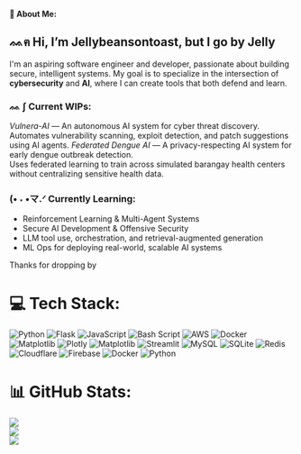**💫 About Me:**
## ᨐฅ  Hi, I’m Jellybeansontoast, but I go by Jelly
I'm an aspiring software engineer and developer, passionate about building secure, intelligent systems. My goal is to specialize in the intersection of **cybersecurity** and **AI**, where I can create tools that both defend and learn.
### ᨐ ∫ Current WIPs:
*Vulnera-AI* — An autonomous AI system for cyber threat discovery.
Automates vulnerability scanning, exploit detection, and patch suggestions using AI agents.
*Federated Dengue AI* — A privacy-respecting AI system for early dengue outbreak detection.  
Uses federated learning to train across simulated barangay health centers without centralizing sensitive health data.
### (• ˕ •マ.ᐟ Currently Learning:
- Reinforcement Learning & Multi-Agent Systems
- Secure AI Development & Offensive Security
- LLM tool use, orchestration, and retrieval-augmented generation
- ML Ops for deploying real-world, scalable AI systems  

Thanks for dropping by 


# 💻 Tech Stack:
![Python](https://img.shields.io/badge/python-3670A0?style=for-the-badge&logo=python&logoColor=ffdd54) ![Flask](https://img.shields.io/badge/flask-%23000.svg?style=for-the-badge&logo=flask&logoColor=white) ![JavaScript](https://img.shields.io/badge/javascript-%23323330.svg?style=for-the-badge&logo=javascript&logoColor=%23F7DF1E) ![Bash Script](https://img.shields.io/badge/bash_script-%23121011.svg?style=for-the-badge&logo=gnu-bash&logoColor=white) ![AWS](https://img.shields.io/badge/AWS-%23FF9900.svg?style=for-the-badge&logo=amazon-aws&logoColor=white) ![Docker](https://img.shields.io/badge/docker-%230db7ed.svg?style=for-the-badge&logo=docker&logoColor=white) ![Matplotlib](https://img.shields.io/badge/Matplotlib-%23ffffff.svg?style=for-the-badge&logo=Matplotlib&logoColor=black) ![Plotly](https://img.shields.io/badge/Plotly-%233F4F75.svg?style=for-the-badge&logo=plotly&logoColor=white) ![Matplotlib](https://img.shields.io/badge/Matplotlib-%23ffffff.svg?style=for-the-badge&logo=Matplotlib&logoColor=black) ![Streamlit](https://img.shields.io/badge/Streamlit-%23FE4B4B.svg?style=for-the-badge&logo=streamlit&logoColor=white) ![MySQL](https://img.shields.io/badge/mysql-4479A1.svg?style=for-the-badge&logo=mysql&logoColor=white) ![SQLite](https://img.shields.io/badge/sqlite-%2307405e.svg?style=for-the-badge&logo=sqlite&logoColor=white) ![Redis](https://img.shields.io/badge/redis-%23DD0031.svg?style=for-the-badge&logo=redis&logoColor=white) ![Cloudflare](https://img.shields.io/badge/Cloudflare-F38020?style=for-the-badge&logo=Cloudflare&logoColor=white) ![Firebase](https://img.shields.io/badge/firebase-%23039BE5.svg?style=for-the-badge&logo=firebase) ![Docker](https://img.shields.io/badge/docker-%230db7ed.svg?style=for-the-badge&logo=docker&logoColor=white) ![Python](https://img.shields.io/badge/python-3670A0?style=for-the-badge&logo=python&logoColor=ffdd54)
# 📊 GitHub Stats:
![](https://github-readme-stats.vercel.app/api?username=Jellybeansontoasties&theme=dark&hide_border=true&include_all_commits=true&count_private=true)<br/>
![](https://nirzak-streak-stats.vercel.app/?user=Jellybeansontoasties&theme=dark&hide_border=true)<br/>
![](https://github-readme-stats.vercel.app/api/top-langs/?username=Jellybeansontoasties&theme=dark&hide_border=true&include_all_commits=true&count_private=true&layout=compact)

<!-- Proudly created with GPRM ( https://gprm.itsvg.in ) -->
